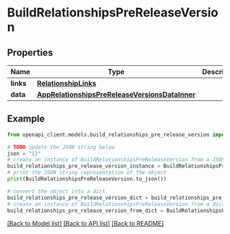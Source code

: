 # BuildRelationshipsPreReleaseVersion


## Properties

Name | Type | Description | Notes
------------ | ------------- | ------------- | -------------
**links** | [**RelationshipLinks**](RelationshipLinks.md) |  | [optional] 
**data** | [**AppRelationshipsPreReleaseVersionsDataInner**](AppRelationshipsPreReleaseVersionsDataInner.md) |  | [optional] 

## Example

```python
from openapi_client.models.build_relationships_pre_release_version import BuildRelationshipsPreReleaseVersion

# TODO update the JSON string below
json = "{}"
# create an instance of BuildRelationshipsPreReleaseVersion from a JSON string
build_relationships_pre_release_version_instance = BuildRelationshipsPreReleaseVersion.from_json(json)
# print the JSON string representation of the object
print(BuildRelationshipsPreReleaseVersion.to_json())

# convert the object into a dict
build_relationships_pre_release_version_dict = build_relationships_pre_release_version_instance.to_dict()
# create an instance of BuildRelationshipsPreReleaseVersion from a dict
build_relationships_pre_release_version_from_dict = BuildRelationshipsPreReleaseVersion.from_dict(build_relationships_pre_release_version_dict)
```
[[Back to Model list]](../README.md#documentation-for-models) [[Back to API list]](../README.md#documentation-for-api-endpoints) [[Back to README]](../README.md)


